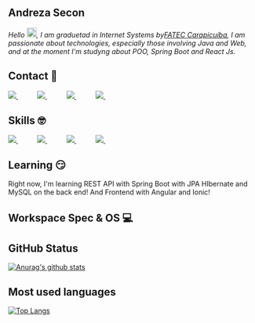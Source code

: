 ## Andreza Secon 


<p>
    <em>
        Hello <img src="https://media.giphy.com/media/hvRJCLFzcasrR4ia7z/giphy.gif" width="20px">, I am graduetad in Internet Systems by<a href="http://www.fateccarapicuiba.edu.br/">FATEC Carapicuíba</a>, I am passionate about technologies, especially those involving Java and Web, and at the moment I'm studyng about POO, Spring Boot and React Js.
    </em>
</p>



## Contact :iphone:

<p align="left">
  <a href="(https://github.com/andrezasecon/andrezasecon)">
        <img  src="https://github.com/andrezasecon/andrezasecon/blob/main/images/icoGitHub_4745725.png">
    </a>
    &nbsp;&nbsp;&nbsp;&nbsp;&nbsp;&nbsp;&nbsp;&nbsp;&nbsp;
  <a href="(https://www.linkedin.com/in/andreza-secon-b5736788/)">
        <img  src="https://github.com/andrezasecon/andrezasecon/blob/main/images/icolinkedin.png">
    </a>
    &nbsp;&nbsp;&nbsp;&nbsp;&nbsp;&nbsp;&nbsp;&nbsp;&nbsp;
  <a href="(mailto:andrezasecon@gmail.com)">
        <img  src="https://github.com/andrezasecon/andrezasecon/blob/main/images/gmail.png">
    </a>
    &nbsp;&nbsp;&nbsp;&nbsp;&nbsp;&nbsp;&nbsp;&nbsp;&nbsp;
  <a href="(https://api.whatsapp.com/send?phone=5511999204118)">
        <img  src="https://github.com/andrezasecon/andrezasecon/blob/main/images/whatsapp.png">
    </a>
    &nbsp;&nbsp;&nbsp;&nbsp;&nbsp;&nbsp;&nbsp;&nbsp;&nbsp;
 
    
    
</p>

## Skills :nerd_face:
<p align="left">
   <a href="(https://github.com/andrezasecon/andrezasecon)">
        <img  src="https://github.com/andrezasecon/andrezasecon/blob/main/images/java.png">
    </a>
    &nbsp;&nbsp;&nbsp;&nbsp;&nbsp;&nbsp;&nbsp;&nbsp;&nbsp;
     <a href="(https://github.com/andrezasecon/andrezasecon)">
        <img  src="https://github.com/andrezasecon/andrezasecon/blob/main/images/html5.png">
    </a>
    &nbsp;&nbsp;&nbsp;&nbsp;&nbsp;&nbsp;&nbsp;&nbsp;&nbsp;
     <a href="(https://github.com/andrezasecon/andrezasecon)">
        <img  src="https://github.com/andrezasecon/andrezasecon/blob/main/images/css3.png">
    </a>
    &nbsp;&nbsp;&nbsp;&nbsp;&nbsp;&nbsp;&nbsp;&nbsp;&nbsp;
     <a href="(https://github.com/andrezasecon/andrezasecon)">
        <img  src="https://github.com/andrezasecon/andrezasecon/blob/main/images/postgresql.png">
    </a>
    &nbsp;&nbsp;&nbsp;&nbsp;&nbsp;&nbsp;&nbsp;&nbsp;&nbsp;
    
     
    
</p>



## Learning :smirk:

Right now, I'm learning REST API with Spring Boot with JPA HIbernate and MySQL on the back end! And Frontend with Angular and Ionic!


## Workspace Spec & OS :computer:
<p align="left">
   
</p>


## GitHub Status

[![Anurag's github stats](https://github-readme-stats.vercel.app/api?username=andrezasecon&show_icons=true&theme=tokyonight)](https://github.com/andrezasecon/github-readme-stats)

## Most used languages

[![Top Langs](https://github-readme-stats.vercel.app/api/top-langs/?username=andrezasecon&layout=compact&theme=tokyonight)](https://github.com/andrezasecon/github-readme-stats)
   

      



